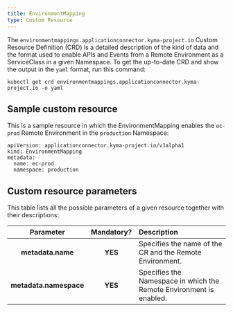 ```yaml
---
title: EnvironmentMapping
type: Custom Resource
---
```


The `environmentmappings.applicationconnector.kyma-project.io` Custom Resource Definition (CRD) is a detailed description of the kind of data and the format used to enable APIs and Events from a Remote Environment as a ServiceClass in a given Namespace. To get the up-to-date CRD and show the output in the `yaml` format, run this command:

```
kubectl get crd environmentmappings.applicationconnector.kyma-project.io -o yaml
```

## Sample custom resource

This is a sample resource in which the EnvironmentMapping enables the `ec-prod` Remote Environment in the `production` Namespace:

```
apiVersion: applicationconnector.kyma-project.io/v1alpha1
kind: EnvironmentMapping
metadata:
  name: ec-prod
  namespace: production
```

## Custom resource parameters

This table lists all the possible parameters of a given resource together with their descriptions:


| Parameter   |      Mandatory?      |  Description |
|:----------:|:-------------:|:------|
| **metadata.name** |    **YES**   | Specifies the name of the CR and the Remote Environment. |
| **metadata.namespace** |    **YES**   | Specifies the Namespace in which the Remote Environment is enabled. |
